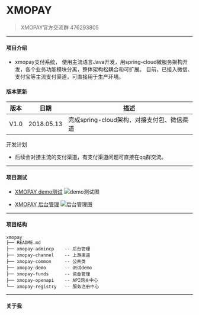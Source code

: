 # XMOPAY

> XMOPAY官方交流群 476293805

---

#### 项目介绍
* xmopay支付系统， 使用主流语言Java开发，用spring-cloud微服务架构开发，各个业务功能模块分离，整体架构松耦合和可扩展。
目前，已接入微信、支付宝等主流支付渠道，可直接用于生产环境。

#### 版本更新
 版本 | 日期 | 描述 
---  |  --- | ---
V1.0 | 2018.05.13| 完成spring-cloud架构，对接支付包、微信渠道

开发计划
* 后续会对接主流的支付渠道，有支付渠道问题可直接在qq群交流。

---

#### 项目测试

* [XMOPAY demo测试](http://demo.xmopay.com/)
![demo测试图](https://github.com/xmopay/sources/blob/master/demo.png)

* [XMOPAY 后台管理](http://admincp.xmopay.com/user/login)
![后台管理图](https://github.com/xmopay/sources/blob/master/admincp.png)

---

#### 项目结构
    xmopay
    ├── README.md
    ├── xmopay-admincp    -- 后台管理
    ├── xmopay-channel    -- 上游渠道
    ├── xmopay-common     -- 公共类
    ├── xmopay-demo       -- 测试demo
    ├── xmopay-funds      -- 资金管理
    ├── xmopay-openapi    -- API网关中心
    └── xmopay-registry   -- 服务注册中心

---

#### 关于我

